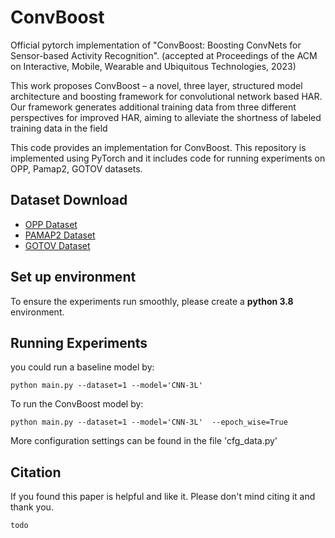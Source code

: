 # ConvBoost

Official pytorch implementation of "ConvBoost: Boosting ConvNets for Sensor-based Activity Recognition". (accepted at Proceedings of the ACM on Interactive, Mobile, Wearable and Ubiquitous Technologies, 2023)

This work proposes ConvBoost – a novel, three layer, structured model architecture and boosting framework for convolutional network based HAR. Our framework generates additional training data from three different perspectives for improved HAR, aiming to alleviate the shortness of labeled training data in the field

This code provides an implementation for ConvBoost. This repository is implemented using PyTorch and it includes code for running experiments on OPP, Pamap2, GOTOV datasets.

## Dataset Download
* [OPP Dataset](https://drive.google.com/drive/folders/1X0PHkBXWP3Td08kxwAxNBOlFjeBZkjlv?usp=sharing)
* [PAMAP2 Dataset](https://drive.google.com/drive/folders/1X0PHkBXWP3Td08kxwAxNBOlFjeBZkjlv?usp=sharing)
* [GOTOV Dataset](https://data.4tu.nl/articles/dataset/GOTOV_Human_Physical_Activity_and_Energy_Expenditure_Dataset_on_Older_Individuals/12716081)

## Set up environment
To ensure the experiments run smoothly, please create a **python 3.8** environment.

## Running Experiments
you could run a baseline model by:

    python main.py --dataset=1 --model='CNN-3L'

To run the ConvBoost model by:

    python main.py --dataset=1 --model='CNN-3L'  --epoch_wise=True

More configuration settings can be found in the file 'cfg_data.py'

## Citation
If you found this paper is helpful and like it. Please don't mind citing it and thank you.
```
todo

```
